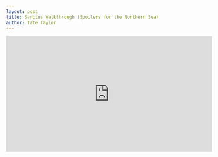 ```yaml
---
layout: post
title: Sanctus Walkthrough (Spoilers for the Northern Sea)
author: Tate Taylor
---
```


<iframe width="560" height="315" src="https://www.youtube.com/embed/n1ixCKqH1RY?si=RdUio8djyG14Q7t2" title="YouTube video player" frameborder="0" allow="accelerometer; autoplay; clipboard-write; encrypted-media; gyroscope; picture-in-picture; web-share" referrerpolicy="strict-origin-when-cross-origin" allowfullscreen></iframe>
